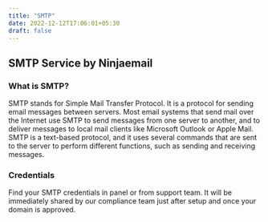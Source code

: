 ```yaml
---
title: "SMTP"
date: 2022-12-12T17:06:01+05:30
draft: false
---
```


## SMTP Service by Ninjaemail

### What is SMTP?

SMTP stands for Simple Mail Transfer Protocol. It is a protocol for sending email messages between servers. Most email systems that send mail over the Internet use SMTP to send messages from one server to another, and to deliver messages to local mail clients like Microsoft Outlook or Apple Mail. SMTP is a text-based protocol, and it uses several commands that are sent to the server to perform different functions, such as sending and receiving messages.

### Credentials

Find your SMTP credentials in panel or from support team. It will be immediately shared by our compliance team just after setup and once your domain is approved. 

